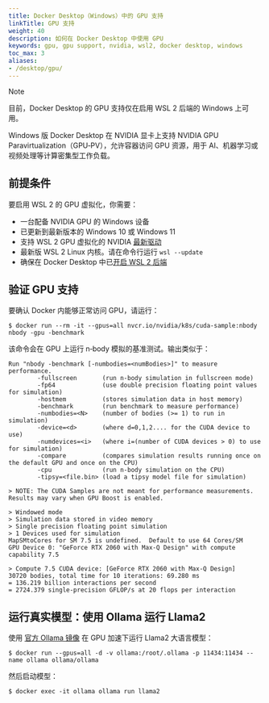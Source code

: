 ```yaml
---
title: Docker Desktop（Windows）中的 GPU 支持
linkTitle: GPU 支持
weight: 40
description: 如何在 Docker Desktop 中使用 GPU
keywords: gpu, gpu support, nvidia, wsl2, docker desktop, windows
toc_max: 3
aliases:
- /desktop/gpu/
---
```


> [!NOTE]
>
> 目前，Docker Desktop 的 GPU 支持仅在启用 WSL 2 后端的 Windows 上可用。

Windows 版 Docker Desktop 在 NVIDIA 显卡上支持 NVIDIA GPU Paravirtualization（GPU‑PV），允许容器访问 GPU 资源，用于 AI、机器学习或视频处理等计算密集型工作负载。

## 前提条件

要启用 WSL 2 的 GPU 虚拟化，你需要：

- 一台配备 NVIDIA GPU 的 Windows 设备
- 已更新到最新版本的 Windows 10 或 Windows 11
- 支持 WSL 2 GPU 虚拟化的 NVIDIA [最新驱动](https://developer.nvidia.com/cuda/wsl)
- 最新版 WSL 2 Linux 内核。请在命令行运行 `wsl --update`
- 确保在 Docker Desktop 中已[开启 WSL 2 后端](wsl/_index.md#turn-on-docker-desktop-wsl-2)

## 验证 GPU 支持

要确认 Docker 内能够正常访问 GPU，请运行：

```console
$ docker run --rm -it --gpus=all nvcr.io/nvidia/k8s/cuda-sample:nbody nbody -gpu -benchmark
```

该命令会在 GPU 上运行 n‑body 模拟的基准测试。输出类似于：

```console
Run "nbody -benchmark [-numbodies=<numBodies>]" to measure performance.
        -fullscreen       (run n-body simulation in fullscreen mode)
        -fp64             (use double precision floating point values for simulation)
        -hostmem          (stores simulation data in host memory)
        -benchmark        (run benchmark to measure performance)
        -numbodies=<N>    (number of bodies (>= 1) to run in simulation)
        -device=<d>       (where d=0,1,2.... for the CUDA device to use)
        -numdevices=<i>   (where i=(number of CUDA devices > 0) to use for simulation)
        -compare          (compares simulation results running once on the default GPU and once on the CPU)
        -cpu              (run n-body simulation on the CPU)
        -tipsy=<file.bin> (load a tipsy model file for simulation)

> NOTE: The CUDA Samples are not meant for performance measurements. Results may vary when GPU Boost is enabled.

> Windowed mode
> Simulation data stored in video memory
> Single precision floating point simulation
> 1 Devices used for simulation
MapSMtoCores for SM 7.5 is undefined.  Default to use 64 Cores/SM
GPU Device 0: "GeForce RTX 2060 with Max-Q Design" with compute capability 7.5

> Compute 7.5 CUDA device: [GeForce RTX 2060 with Max-Q Design]
30720 bodies, total time for 10 iterations: 69.280 ms
= 136.219 billion interactions per second
= 2724.379 single-precision GFLOP/s at 20 flops per interaction
```

## 运行真实模型：使用 Ollama 运行 Llama2

使用 [官方 Ollama 镜像](https://hub.docker.com/r/ollama/ollama) 在 GPU 加速下运行 Llama2 大语言模型：

```console
$ docker run --gpus=all -d -v ollama:/root/.ollama -p 11434:11434 --name ollama ollama/ollama
```

然后启动模型：

```console
$ docker exec -it ollama ollama run llama2
```
